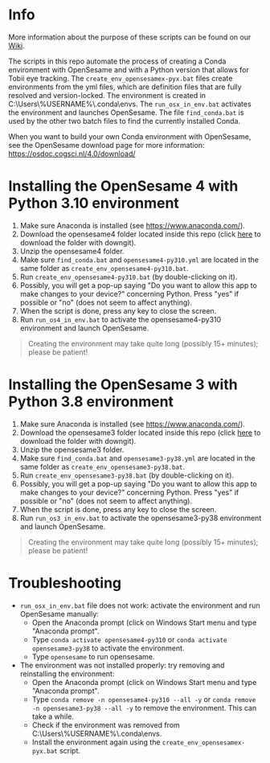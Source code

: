 # Info
More information about the purpose of these scripts can be found on our [Wiki](https://researchwiki.solo.universiteitleiden.nl/xwiki/wiki/researchwiki.solo.universiteitleiden.nl/view/Software/OpenSesame/Tobii%20and%20OpenSesame/).

The scripts in this repo automate the process of creating a Conda environment with OpenSesame and with a Python version that allows for Tobii eye tracking. The `create_env_opensesamex-pyx.bat` files create environments from the yml files, which are definition files that are fully resolved and version-locked. The environment is created in C:\Users\\%USERNAME%\\.conda\envs. The `run_osx_in_env.bat` activates the environment and launches OpenSesame. The file `find_conda.bat` is used by the other two batch files to find the currently installed Conda.  

When you want to build your own Conda environment with OpenSesame, see the OpenSesame download page for more information: https://osdoc.cogsci.nl/4.0/download/

# Installing the OpenSesame 4 with Python 3.10 environment
1. Make sure Anaconda is installed (see https://www.anaconda.com/).
1. Download the opensesame4 folder located inside this repo (click [here](https://download-directory.github.io/?url=https%3A%2F%2Fgithub.com%2Fsolo-fsw%2Fopensesame-tobii-env%2Ftree%2Fmain%2Fopensesame4) to download the folder with downgit).
1. Unzip the opensesame4 folder.
1. Make sure `find_conda.bat` and `opensesame4-py310.yml` are located in the same folder as `create_env_opensesame4-py310.bat`.
1. Run `create_env_opensesame4-py310.bat` (by double-clicking on it).
1. Possibly, you will get a pop-up saying "Do you want to allow this app to make changes to your device?" concerning Python. Press "yes" if possible or "no" (does not seem to affect anything). 
1. When the script is done, press any key to close the screen.
1. Run `run_os4_in_env.bat` to activate the opensesame4-py310 environment and launch OpenSesame.

> Creating the environment may take quite long (possibly 15+ minutes); please be patient!

# Installing the OpenSesame 3 with Python 3.8 environment
1. Make sure Anaconda is installed (see https://www.anaconda.com/).
1. Download the opensesame3 folder located inside this repo (click [here](https://download-directory.github.io/?url=https%3A%2F%2Fgithub.com%2Fsolo-fsw%2Fopensesame-tobii-env%2Ftree%2Fmain%2Fopensesame3) to download the folder with downgit).
1. Unzip the opensesame3 folder.
1. Make sure `find_conda.bat` and `opensesame3-py38.yml` are located in the same folder as `create_env_opensesame3-py38.bat`.
1. Run `create_env_opensesame3-py38.bat` (by double-clicking on it).
1. Possibly, you will get a pop-up saying "Do you want to allow this app to make changes to your device?" concerning Python. Press "yes" if possible or "no" (does not seem to affect anything). 
1. When the script is done, press any key to close the screen.
1. Run `run_os3_in_env.bat` to activate the opensesame3-py38 environment and launch OpenSesame.

> Creating the environment may take quite long (possibly 15+ minutes); please be patient!

# Troubleshooting
- `run_osx_in_env.bat` file does not work: activate the environment and run OpenSesame manually:
  - Open the Anaconda prompt (click on Windows Start menu and type "Anaconda prompt".
  - Type `conda activate opensesame4-py310` or `conda activate opensesame3-py38` to activate the environment.
  - Type `opensesame` to run opensesame.
- The environment was not installed properly: try removing and reinstalling the environment:
  - Open the Anaconda prompt (click on Windows Start menu and type "Anaconda prompt".
  - Type `conda remove -n opensesame4-py310 --all -y` or `conda remove -n opensesame3-py38 --all -y` to remove the environment. This can take a while.
  - Check if the environment was removed from C:\Users\\%USERNAME%\\.conda\envs.
  - Install the environment again using the `create_env_opensesamex-pyx.bat` script.

